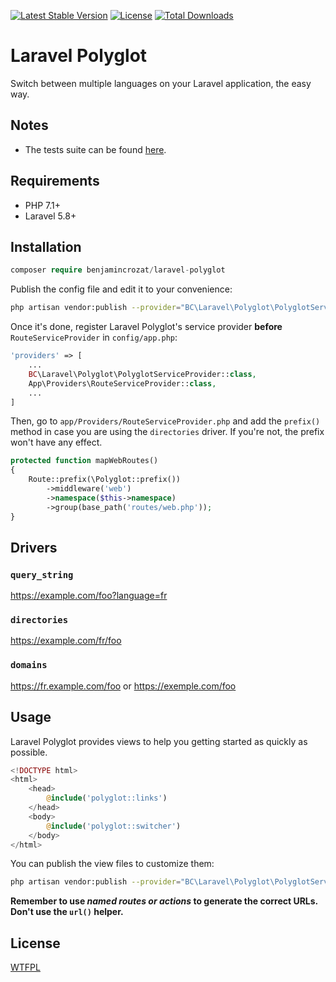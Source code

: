 [![Latest Stable Version](https://poser.pugx.org/benjamincrozat/laravel-polyglot/v/stable)](https://packagist.org/packages/benjamincrozat/laravel-polyglot)
[![License](https://poser.pugx.org/benjamincrozat/laravel-polyglot/license)](https://packagist.org/packages/benjamincrozat/laravel-polyglot)
[![Total Downloads](https://poser.pugx.org/benjamincrozat/laravel-polyglot/downloads)](https://packagist.org/packages/benjamincrozat/laravel-polyglot)

# Laravel Polyglot

Switch between multiple languages on your Laravel application, the easy way.

## Notes

- The tests suite can be found [here](https://github.com/benjamincrozat/laravel-polyglot-tests).

## Requirements

- PHP 7.1+
- Laravel 5.8+

## Installation

```php
composer require benjamincrozat/laravel-polyglot
```

Publish the config file and edit it to your convenience:

```bash
php artisan vendor:publish --provider="BC\Laravel\Polyglot\PolyglotServiceProvider" --tag=polyglot-config
```

Once it's done, register Laravel Polyglot's service provider **before** `RouteServiceProvider` in `config/app.php`:

```php
'providers' => [
    ...
    BC\Laravel\Polyglot\PolyglotServiceProvider::class,
    App\Providers\RouteServiceProvider::class,
    ...
]
```

Then, go to `app/Providers/RouteServiceProvider.php` and add the `prefix()` method in case you are using the `directories` driver. If you're not, the prefix won't have any effect.

```php
protected function mapWebRoutes()
{
    Route::prefix(\Polyglot::prefix())
        ->middleware('web')
        ->namespace($this->namespace)
        ->group(base_path('routes/web.php'));
}
```

## Drivers

### `query_string`

https://example.com/foo?language=fr

### `directories`

https://example.com/fr/foo

### `domains`

https://fr.example.com/foo or https://exemple.com/foo

## Usage

Laravel Polyglot provides views to help you getting started as quickly as possible.

```php
<!DOCTYPE html>
<html>
    <head>
        @include('polyglot::links')
    </head>
    <body>
        @include('polyglot::switcher')
    </body>
</html>
```

You can publish the view files to customize them:

```bash
php artisan vendor:publish --provider="BC\Laravel\Polyglot\PolyglotServiceProvider" --tag=polyglot-views
```

**Remember to use *named routes or actions* to generate the correct URLs. Don't use the `url()` helper.**

## License

[WTFPL](http://www.wtfpl.net/about/)
